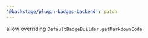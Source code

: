 ```yaml
---
'@backstage/plugin-badges-backend': patch
---
```


allow overriding `DefaultBadgeBuilder.getMarkdownCode`
